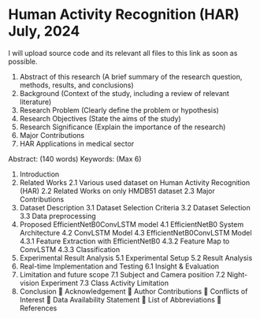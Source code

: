 # Human Activity Recognition (HAR) July, 2024

I will upload source code and its relevant all files to this link as soon as possible. 
1.	Abstract of this research (A brief summary of the research question, methods, results, and conclusions)
2.	Background (Context of the study, including a review of relevant literature)
3.	Research Problem (Clearly define the problem or hypothesis)
4.	Research Objectives (State the aims of the study)
5.	Research Significance (Explain the importance of the research)
6.	Major Contributions
7.	HAR Applications in medical sector 



Abstract: (140 words)
Keywords: (Max 6)
1.	Introduction
2.	Related Works 
2.1 Various used dataset on Human Activity Recognition (HAR)
2.2 Related Works on only HMDB51 dataset
2.3 Major Contributions 
3.	Dataset Description 
3.1 Dataset Selection Criteria
3.2 Dataset Selection 
3.3 Data preprocessing
4.	Proposed EfficientNetB0ConvLSTM model 
4.1	EfficientNetB0 System Architecture
4.2 ConvLSTM Model
4.3 EfficientNetB0ConvLSTM Model
4.3.1	Feature Extraction with EfficientNetB0
4.3.2	Feature Map to ConvLSTM
4.3.3 	Classification
5.	Experimental Result Analysis
5.1 Experimental Setup 5.2 Result Analysis
6.	Real-time Implementation and Testing 
6.1	Insight & Evaluation
7.	Limitation and future scope
7.1	Subject and Camera position 
7.2	Night-vision Experiment
7.3	Class Activity Limitation
8.	Conclusion 
	Acknowledgement
	Author Contributions
	Conflicts of Interest
	Data Availability Statement
	List of Abbreviations
	References
